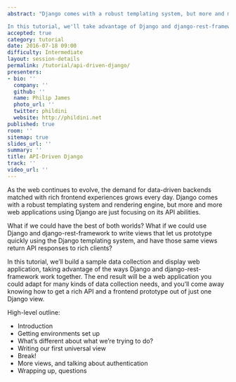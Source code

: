 ```yaml
---
abstract: "Django comes with a robust templating system, but more and more web applications are focusing on it's API abilities.

In this tutorial, we'll take advantage of Django and django-rest-framework. You'll come away knowing how to get a rich API and a frontend prototype out of single Django views."
accepted: true
category: tutorial
date: 2016-07-18 09:00
difficulty: Intermediate
layout: session-details
permalink: /tutorial/api-driven-django/
presenters:
- bio: ''
  company: ''
  github: ''
  name: Philip James
  photo_url: ''
  twitter: phildini
  website: http://phildini.net
published: true
room: ''
sitemap: true
slides_url: ''
summary: ''
title: API-Driven Django
track: ''
video_url: ''
---
```


As the web continues to evolve, the demand for data-driven backends matched with rich frontend experiences grows every day. Django comes with a robust templating system and rendering engine, but more and more web applications using Django are just focusing on its API abilities.

What if we could have the best of both worlds? What if we could use Django and django-rest-framework to write views that let us prototype quickly using the Django templating system, and have those same views return API responses to rich clients?

In this tutorial, we’ll build a sample data collection and display web application, taking advantage of the ways Django and django-rest-framework work together. The end result will be a web application you could adapt for many kinds of data collection needs, and you’ll come away knowing how to get a rich API and a frontend prototype out of just one Django view. 

High-level outline:
 
- Introduction
- Getting environments set up
- What’s different about what we’re trying to do?
- Writing our first universal view
- Break!
- More views, and talking about authentication
- Wrapping up, questions